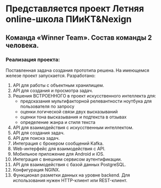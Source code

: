 ﻿# Представляется проект Летняя online-школа ПИиКТ&Nexign
## Команда «Winner Team». Состав команды 2 человека.
### Реализация проекта:
Поставленная задача создания прототипа решена. На имеющемся железе проект запускается.
Разработано: 
1. API для работы с объектным хранилищем.
2. API для создания и просмотра задач.
3. Решения ВСТРОЕННОГО в проект искусственного интеллекта для:
    - предсказания мультифакторной релевантности ноутбука для пользователя по запросу
    - оценки логической связи двух высказываний
    - оценки тона высказывания и подтекста в отзывах
    - определение жанра и стиля текста
4. API для взаимодействия с искусственным интеллектом.
5. API для создания задач.
6. API для поиска задач.
7. Интеграция с брокером сообщений Kafka.
8. Web-интерфейс для взаимодействия с API.
9. Мобильное приложение для Android и iOS.
10. Интеграция с внешним сервисом аутентификации.
11. API для взаимодействия с базой данных PostgreSQL.
12. Конфигурация NGINX.
13. Функционал разметки данных на уровне backend. Для использования нужен HTTP-клиент или REST-клиент.
